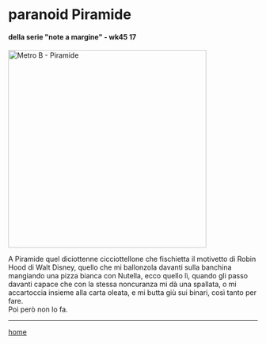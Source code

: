 # paranoid Piramide    

#### della serie "note a margine" - wk45 17  
<img src="https://drive.google.com/uc?id=1dJRth_m3jyKSa8BYPlroHhNXh3qe1c7b" alt="Metro B - Piramide"  width="400">   
<!--- /interarete128.png  --->  

A Piramide quel diciottenne cicciottellone che fischietta il motivetto di Robin Hood di Walt Disney, quello che mi ballonzola davanti sulla banchina mangiando una pizza bianca con Nutella, ecco quello lì, quando gli passo davanti capace che con la stessa noncuranza mi dà una spallata, o mi accartoccia insieme alla carta oleata, e mi butta giù sui binari, così tanto per fare.  
Poi però non lo fa.  
  
---  
[home](/interarete.md) 
